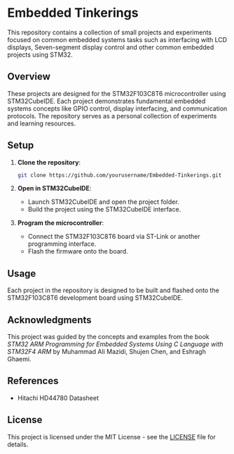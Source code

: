 # Embedded Tinkerings

This repository contains a collection of small projects and experiments focused on common embedded systems tasks such as interfacing with LCD displays, Seven-segment display control and other common embedded projects using STM32.


## Overview

These projects are designed for the STM32F103C8T6 microcontroller using STM32CubeIDE. Each project demonstrates fundamental embedded systems concepts like GPIO control, display interfacing, and communication protocols. The repository serves as a personal collection of experiments and learning resources.


## Setup

1. **Clone the repository**:
    ```bash
    git clone https://github.com/yourusername/Embedded-Tinkerings.git
    ```

2. **Open in STM32CubeIDE**:
    - Launch STM32CubeIDE and open the project folder.
    - Build the project using the STM32CubeIDE interface.

3. **Program the microcontroller**:
    - Connect the STM32F103C8T6 board via ST-Link or another programming interface.
    - Flash the firmware onto the board.

## Usage

Each project in the repository is designed to be built and flashed onto the STM32F103C8T6 development board using STM32CubeIDE. 

## Acknowledgments

This project was guided by the concepts and examples from the book *STM32 ARM Programming for Embedded Systems Using C Language with STM32F4 ARM* by Muhammad Ali Mazidi, Shujen Chen, and Eshragh Ghaemi.

## References 
- Hitachi HD44780 Datasheet

## License

This project is licensed under the MIT License - see the [LICENSE](LICENSE) file for details.



